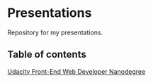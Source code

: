 # Presentations
Repository for my presentations.

## Table of contents
[Udacity Front-End Web Developer Nanodegree](https://github.com/RusPosevkin/presentations/tree/master/udacity-fend)
